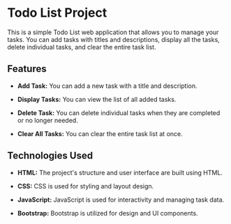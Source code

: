 
# Todo List Project

This is a simple Todo List web application that allows you to manage your tasks. You can add tasks with titles and descriptions, display all the tasks, delete individual tasks, and clear the entire task list.

## Features

- **Add Task:** You can add a new task with a title and description.

- **Display Tasks:** You can view the list of all added tasks.

- **Delete Task:** You can delete individual tasks when they are completed or no longer needed.

- **Clear All Tasks:** You can clear the entire task list at once.

## Technologies Used

- **HTML:** The project's structure and user interface are built using HTML.

- **CSS:** CSS is used for styling and layout design.

- **JavaScript:** JavaScript is used for interactivity and managing task data.

- **Bootstrap:** Bootstrap is utilized for design and UI components.
